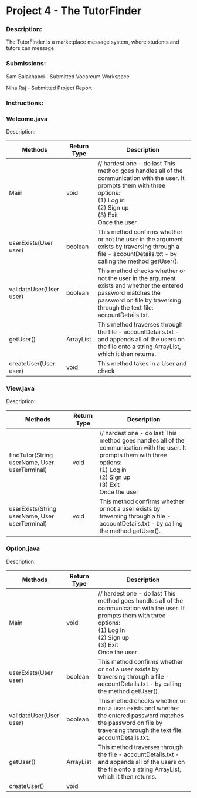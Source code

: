 # Project 4 - The TutorFinder 

### Description: 

The TutorFinder is a marketplace message system, where students and tutors can message

### Submissions: 

Sam Balakhanei - Submitted Vocareum Workspace

Niha Raj - Submitted Project Report 

### Instructions: 

### Welcome.java 
Description: 

| Methods                 | Return Type        | Description                                                                                                                                                                                      |
|-------------------------|--------------------|--------------------------------------------------------------------------------------------------------------------------------------------------------------------------------------------------|
| Main                    | void               | // hardest one - do  last This method goes handles all of the communication with the user. It prompts them with three options: <br/>(1) Log in <br/>(2) Sign up <br/>(3) Exit<br/> Once the user |
| userExists(User user)   | boolean            | This method confirms whether or not the user in the argument exists by traversing through a file - accountDetails.txt - by calling the method getUser().                                         |
| validateUser(User user) | boolean            | This method checks whether or not the user in the argument exists and whether the entered password matches the password on file by traversing through the text file: accountDetails.txt.         |
| getUser()               | ArrayList<String>  | This method traverses through the file - accountDetails.txt - and appends all of the users on the file onto a string ArrayList, which it then returns.                                           |
 | createUser(User user)     | void               | This method takes in a User and check                                                                                                                                                            |


### View.java 
Description: 

| Methods                                         | Return Type | Description                                                                                                                                                                                      |
|-------------------------------------------------|-------------|--------------------------------------------------------------------------------------------------------------------------------------------------------------------------------------------------|
| findTutor(String userName, User userTerminal)   | void        | // hardest one - do  last This method goes handles all of the communication with the user. It prompts them with three options: <br/>(1) Log in <br/>(2) Sign up <br/>(3) Exit<br/> Once the user |
| userExists(String userName, User userTerminal)  | void        | This method confirms whether or not a user exists by traversing through a file - accountDetails.txt - by calling the method getUser().                                                           | |

### Option.java 
Description: 

| Methods                  | Return Type       | Description                                                                                                                                                                                      |
|--------------------------|-------------------|--------------------------------------------------------------------------------------------------------------------------------------------------------------------------------------------------|
| Main                     | void              | // hardest one - do  last This method goes handles all of the communication with the user. It prompts them with three options: <br/>(1) Log in <br/>(2) Sign up <br/>(3) Exit<br/> Once the user |
| userExists(User user)    | boolean           | This method confirms whether or not a user exists by traversing through a file - accountDetails.txt - by calling the method getUser().                                                           |
| validateUser(User user)  | boolean           | This method checks whether or not a user exists and whether the entered password matches the password on file by traversing through the text file: accountDetails.txt.                           |
| getUser()                | ArrayList<String> | This method traverses through the file - accountDetails.txt - and appends all of the users on the file onto a string ArrayList, which it then returns.                                           |
| createUser()             | void              |     

